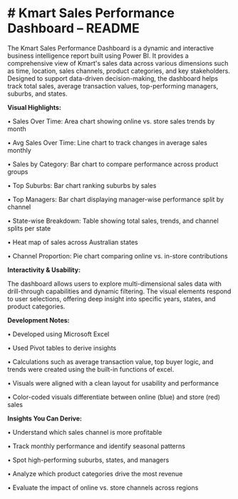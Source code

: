# # Kmart Sales Performance Dashboard – README

The Kmart Sales Performance Dashboard is a dynamic and interactive business intelligence report built using Power BI. It provides a comprehensive view of Kmart's sales data across various dimensions such as time, location, sales channels, product categories, and key stakeholders. Designed to support data-driven decision-making, the dashboard helps track total sales, average transaction values, top-performing managers, suburbs, and states.

**Visual Highlights:**

•	Sales Over Time: Area chart showing online vs. store sales trends by month

•	Avg Sales Over Time: Line chart to track changes in average sales monthly

•	Sales by Category: Bar chart to compare performance across product groups

•	Top Suburbs: Bar chart ranking suburbs by sales

•	Top Managers: Bar chart displaying manager-wise performance split by channel

•	State-wise Breakdown: Table showing total sales, trends, and channel splits per state

•	Heat map of sales across Australian states

•	Channel Proportion: Pie chart comparing online vs. in-store contributions

**Interactivity & Usability:**

The dashboard allows users to explore multi-dimensional sales data with drill-through capabilities and dynamic filtering. The visual elements respond to user selections, offering deep insight into specific years, states, and product categories.

**Development Notes:**

•	Developed using Microsoft Excel


•	Used Pivot tables to derive insights

•	Calculations such as average transaction value, top buyer logic, and trends were created using the built-in functions of excel.

•	Visuals were aligned with a clean layout for usability and performance

•	Color-coded visuals differentiate between online (blue) and store (red) sales

**Insights You Can Derive:**

•	Understand which sales channel is more profitable

•	Track monthly performance and identify seasonal patterns

•	Spot high-performing suburbs, states, and managers

•	Analyze which product categories drive the most revenue

•	Evaluate the impact of online vs. store channels across regions
